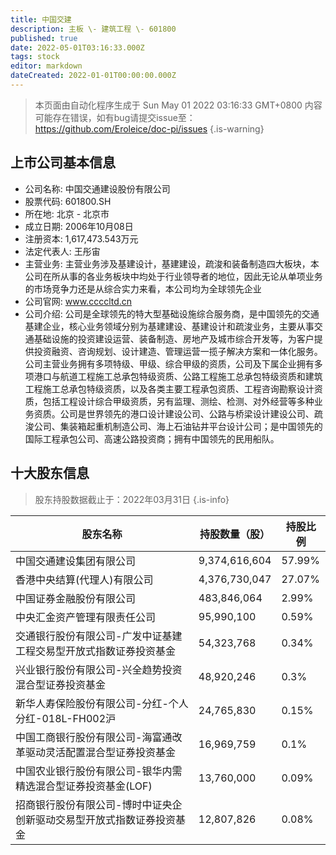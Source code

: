 ```yaml
---
title: 中国交建
description: 主板 \- 建筑工程 \- 601800
published: true
date: 2022-05-01T03:16:33.000Z
tags: stock
editor: markdown
dateCreated: 2022-01-01T00:00:00.000Z
---
```


> 本页面由自动化程序生成于 Sun May 01 2022 03:16:33 GMT+0800
> 内容可能存在错误，如有bug请提交issue至：https://github.com/Eroleice/doc-pi/issues
{.is-warning}

## 上市公司基本信息
- 公司名称: 中国交通建设股份有限公司
- 股票代码: 601800.SH
- 所在地: 北京 - 北京市
- 成立日期: 2006年10月08日
- 注册资本: 1,617,473.543万元
- 法定代表人: 王彤宙
- 主营业务: 主营业务涉及基建设计，基建建设，疏浚和装备制造四大板块，本公司在所从事的各业务板块中均处于行业领导者的地位，因此无论从单项业务的市场竞争力还是从综合实力来看，本公司均为全球领先企业
- 公司官网: www.ccccltd.cn
- 公司介绍: 公司是全球领先的特大型基础设施综合服务商，是中国领先的交通基建企业，核心业务领域分别为基建建设、基建设计和疏浚业务，主要从事交通基础设施的投资建设运营、装备制造、房地产及城市综合开发等，为客户提供投资融资、咨询规划、设计建造、管理运营一揽子解决方案和一体化服务。公司主营业务拥有多项特级、甲级、综合甲级的资质，公司及下属企业拥有多项港口与航道工程施工总承包特级资质、公路工程施工总承包特级资质和建筑工程施工总承包特级资质，以及各类主要工程承包资质、工程咨询勘察设计资质，包括工程设计综合甲级资质，另有监理、测绘、检测、对外经营等多种业务资质。公司是世界领先的港口设计建设公司、公路与桥梁设计建设公司、疏浚公司、集装箱起重机制造公司、海上石油钻井平台设计公司；是中国领先的国际工程承包公司、高速公路投资商；拥有中国领先的民用船队。


## 十大股东信息
> 股东持股数据截止于：2022年03月31日
{.is-info}

| 股东名称 | 持股数量（股） | 持股比例 |
| --- | --- | --- |
| 中国交通建设集团有限公司 | 9,374,616,604 | 57.99% |
| 香港中央结算(代理人)有限公司 | 4,376,730,047 | 27.07% |
| 中国证券金融股份有限公司 | 483,846,064 | 2.99% |
| 中央汇金资产管理有限责任公司 | 95,990,100 | 0.59% |
| 交通银行股份有限公司-广发中证基建工程交易型开放式指数证券投资基金 | 54,323,768 | 0.34% |
| 兴业银行股份有限公司-兴全趋势投资混合型证券投资基金 | 48,920,246 | 0.3% |
| 新华人寿保险股份有限公司-分红-个人分红-018L-FH002沪 | 24,765,830 | 0.15% |
| 中国工商银行股份有限公司-海富通改革驱动灵活配置混合型证券投资基金 | 16,969,759 | 0.1% |
| 中国农业银行股份有限公司-银华内需精选混合型证券投资基金(LOF) | 13,760,000 | 0.09% |
| 招商银行股份有限公司-博时中证央企创新驱动交易型开放式指数证券投资基金 | 12,807,826 | 0.08% |




